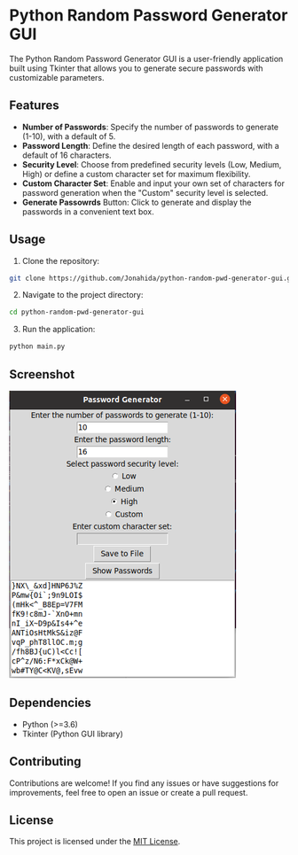 # Python Random Password Generator GUI

The Python Random Password Generator GUI is a user-friendly application built using Tkinter that allows you to generate secure passwords with customizable parameters.

## Features

- **Number of Passwords**: Specify the number of passwords to generate (1-10), with a default of 5.
- **Password Length**: Define the desired length of each password, with a default of 16 characters.
- **Security Level**: Choose from predefined security levels (Low, Medium, High) or define a custom character set for maximum flexibility.
- **Custom Character Set**: Enable and input your own set of characters for password generation when the "Custom" security level is selected.
- **Generate Passowrds** Button: Click to generate and display the passwords in a convenient text box.

## Usage

1. Clone the repository:

```bash
git clone https://github.com/Jonahida/python-random-pwd-generator-gui.git
```

2. Navigate to the project directory:

```bash
cd python-random-pwd-generator-gui
```

3. Run the application:

```bash
python main.py
```

## Screenshot

![Screenshot](1.png)


## Dependencies

- Python (>=3.6)
- Tkinter (Python GUI library)

## Contributing

Contributions are welcome! If you find any issues or have suggestions for improvements, feel free to open an issue or create a pull request.

## License

This project is licensed under the [MIT License](LICENSE).